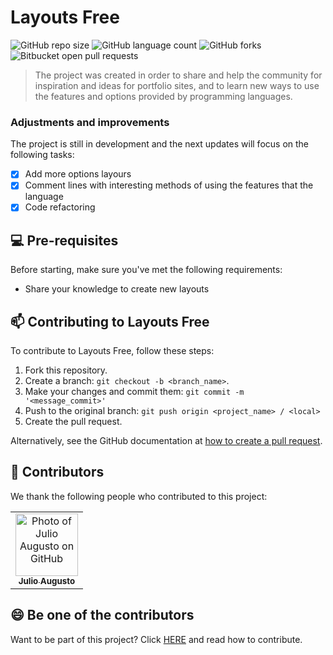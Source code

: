 # Layouts Free
![GitHub repo size](https://img.shields.io/github/repo-size/juliomartos/buger-eats-cypress?style=for-the-badge)
![GitHub language count](https://img.shields.io/github/languages/count/juliomartos/buger-eats-cypress?style=for-the-badge)
![GitHub forks](https://img.shields.io/github/forks/juliomartos/buger-eats-cypress?style=for-the-badge)
![Bitbucket open pull requests](https://img.shields.io/bitbucket/pr-raw/juliomartos/buger-eats-cypress?style=for-the-badge)

> The project was created in order to share and help the community for inspiration and ideas for portfolio sites, and to learn new ways to use the features and options provided by programming languages.
### Adjustments and improvements

The project is still in development and the next updates will focus on the following tasks:

- [x] Add more options layours
- [x] Comment lines with interesting methods of using the features that the language
- [x] Code refactoring

## 💻 Pre-requisites

Before starting, make sure you've met the following requirements:
* Share your knowledge to create new layouts

<!-- ## 🚀 Layouts Free

To install the Layouts Free project dependencies, follow these steps in the root folder:
```
npm install
npm run install-all
```

## ☕ Running Layouts Free

To run buger-eats-cypress, run this command from the root folder:

```
npm start
``` -->

## 📫 Contributing to Layouts Free
To contribute to Layouts Free, follow these steps:

1. Fork this repository.
2. Create a branch: `git checkout -b <branch_name>`.
3. Make your changes and commit them: `git commit -m '<message_commit>'`
4. Push to the original branch: `git push origin <project_name> / <local>`
5. Create the pull request.

Alternatively, see the GitHub documentation at [how to create a pull request](https://help.github.com/en/github/collaborating-with-issues-and-pull-requests/creating-a-pull-request).

## 🤝 Contributors

We thank the following people who contributed to this project:
<table>
  <tr>
    <td align="center">
      <a href="https://github.com/juliomartos">
        <img src="https://avatars.githubusercontent.com/u/57355855?s=400&u=b4a6ff0e15497c534cc95f4ec40450b114774427&v=4" width="100px;" alt="Photo of Julio Augusto on GitHub"/><br>
        <sub>
          <b>Julio Augusto</b>
        </sub>
      </a>
    </td>
  </tr>
</table>


## 😄 Be one of the contributors<br>

Want to be part of this project? Click [HERE](CONTRIBUTING.md) and read how to contribute.
